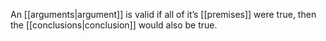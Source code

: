 An [[arguments|argument]] is valid if all of it’s [[premises]] were true, then the
[[conclusions|conclusion]] would also be true. 